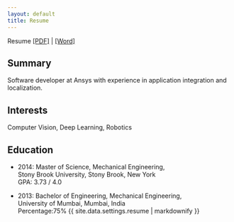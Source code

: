 ```yaml
---
layout: default
title: Resume
---
```


Resume <a href="/documents/resume/Soham_Ghormade_Resume_June_2021.pdf" target="_blank">[PDF]</a> |
<a href="/documents/resume/Soham_Ghormade_Resume_June_2021.docx" target="_blank">[Word]</a>

## Summary
Software developer at Ansys with experience in application integration and localization.

## Interests

Computer Vision, Deep Learning, Robotics

## Education

-  2014: Master of Science, Mechanical Engineering, <br>
   Stony Brook University, Stony Brook, New York<br>
   GPA: 3.73 / 4.0

-  2013: Bachelor of Engineering, Mechanical Engineering,<br>
   University of Mumbai, Mumbai, India<br>
   Percentage:75%
   {{ site.data.settings.resume | markdownify }}

